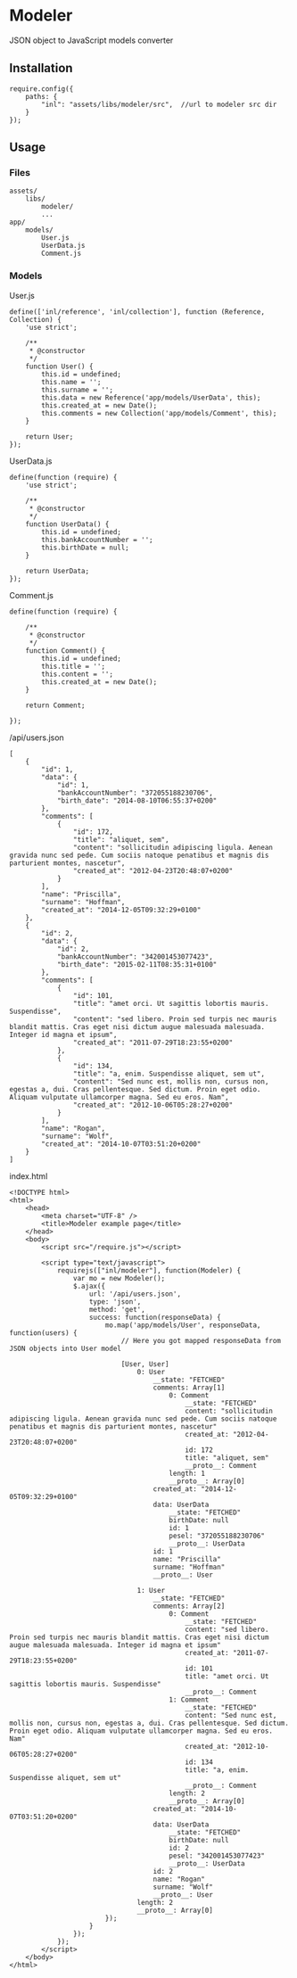 # Modeler

JSON object to JavaScript models converter

## Installation

    require.config({
        paths: {
            "inl": "assets/libs/modeler/src",  //url to modeler src dir
        }
    });

## Usage

### Files

    assets/
        libs/
            modeler/
            ...
    app/
        models/
            User.js
            UserData.js
            Comment.js
    

### Models

User.js

    define(['inl/reference', 'inl/collection'], function (Reference, Collection) {
        'use strict';
    
        /**
         * @constructor
         */
        function User() {
            this.id = undefined;
            this.name = '';
            this.surname = '';
            this.data = new Reference('app/models/UserData', this);
            this.created_at = new Date();
            this.comments = new Collection('app/models/Comment', this);
        }
    
        return User;
    });


UserData.js

    define(function (require) {
        'use strict';
    
        /**
         * @constructor
         */
        function UserData() {
            this.id = undefined;
            this.bankAccountNumber = '';
            this.birthDate = null;
        }
    
        return UserData;
    });


Comment.js

    define(function (require) {
    
        /**
         * @constructor
         */
        function Comment() {
            this.id = undefined;
            this.title = '';
            this.content = '';
            this.created_at = new Date();
        }
    
        return Comment;
    
    });

/api/users.json

    [
        {
            "id": 1,
            "data": {
                "id": 1,
                "bankAccountNumber": "372055188230706",
                "birth_date": "2014-08-10T06:55:37+0200"
            },
            "comments": [
                {
                    "id": 172,
                    "title": "aliquet, sem",
                    "content": "sollicitudin adipiscing ligula. Aenean gravida nunc sed pede. Cum sociis natoque penatibus et magnis dis parturient montes, nascetur",
                    "created_at": "2012-04-23T20:48:07+0200"
                }
            ],
            "name": "Priscilla",
            "surname": "Hoffman",
            "created_at": "2014-12-05T09:32:29+0100"
        },
        {
            "id": 2,
            "data": {
                "id": 2,
                "bankAccountNumber": "342001453077423", 
                "birth_date": "2015-02-11T08:35:31+0100"
            },
            "comments": [
                {
                    "id": 101,
                    "title": "amet orci. Ut sagittis lobortis mauris. Suspendisse",
                    "content": "sed libero. Proin sed turpis nec mauris blandit mattis. Cras eget nisi dictum augue malesuada malesuada. Integer id magna et ipsum",
                    "created_at": "2011-07-29T18:23:55+0200"
                },
                {
                    "id": 134,
                    "title": "a, enim. Suspendisse aliquet, sem ut",
                    "content": "Sed nunc est, mollis non, cursus non, egestas a, dui. Cras pellentesque. Sed dictum. Proin eget odio. Aliquam vulputate ullamcorper magna. Sed eu eros. Nam",
                    "created_at": "2012-10-06T05:28:27+0200"
                }
            ],
            "name": "Rogan",
            "surname": "Wolf",
            "created_at": "2014-10-07T03:51:20+0200"
        }
    ]

index.html

    <!DOCTYPE html>
    <html>
        <head>
            <meta charset="UTF-8" />
            <title>Modeler example page</title>
        </head>
        <body>
            <script src="/require.js"></script>
            
            <script type="text/javascript">
                requirejs(["inl/modeler"], function(Modeler) {
                    var mo = new Modeler();
                    $.ajax({
                        url: '/api/users.json',
                        type: 'json',
                        method: 'get',
                        success: function(responseData) {
                            mo.map('app/models/User', responseData, function(users) {
                                // Here you got mapped responseData from JSON objects into User model
                                
                                [User, User]
                                    0: User
                                        __state: "FETCHED"
                                        comments: Array[1]
                                            0: Comment
                                                __state: "FETCHED"
                                                content: "sollicitudin adipiscing ligula. Aenean gravida nunc sed pede. Cum sociis natoque penatibus et magnis dis parturient montes, nascetur"
                                                created_at: "2012-04-23T20:48:07+0200"
                                                id: 172
                                                title: "aliquet, sem"
                                                __proto__: Comment
                                            length: 1
                                            __proto__: Array[0]
                                        created_at: "2014-12-05T09:32:29+0100"
                                        data: UserData
                                            __state: "FETCHED"
                                            birthDate: null
                                            id: 1
                                            pesel: "372055188230706"
                                            __proto__: UserData
                                        id: 1
                                        name: "Priscilla"
                                        surname: "Hoffman"
                                        __proto__: User
                                
                                    1: User
                                        __state: "FETCHED"
                                        comments: Array[2]
                                            0: Comment
                                                __state: "FETCHED"
                                                content: "sed libero. Proin sed turpis nec mauris blandit mattis. Cras eget nisi dictum augue malesuada malesuada. Integer id magna et ipsum"
                                                created_at: "2011-07-29T18:23:55+0200"
                                                id: 101
                                                title: "amet orci. Ut sagittis lobortis mauris. Suspendisse"
                                                __proto__: Comment
                                            1: Comment
                                                __state: "FETCHED"
                                                content: "Sed nunc est, mollis non, cursus non, egestas a, dui. Cras pellentesque. Sed dictum. Proin eget odio. Aliquam vulputate ullamcorper magna. Sed eu eros. Nam"
                                                created_at: "2012-10-06T05:28:27+0200"
                                                id: 134
                                                title: "a, enim. Suspendisse aliquet, sem ut"
                                                __proto__: Comment
                                            length: 2
                                            __proto__: Array[0]
                                        created_at: "2014-10-07T03:51:20+0200"
                                        data: UserData
                                            __state: "FETCHED"
                                            birthDate: null
                                            id: 2
                                            pesel: "342001453077423"
                                            __proto__: UserData
                                        id: 2
                                        name: "Rogan"
                                        surname: "Wolf"
                                        __proto__: User
                                    length: 2
                                    __proto__: Array[0]
                            });
                        }
                    });
                });
            </script>
        </body>
    </html>

